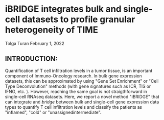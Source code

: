 iBRIDGE integrates bulk and single-cell datasets to profile granular heterogeneity of TIME
================
Tolga Turan
February 1, 2022

## INTRODUCTION:

Quantification of T cell infiltration levels in a tumor tissue, is an important component of Immuno-Oncology research. In bulk gene expression datasets, this can be approximated by using "Gene Set Enrichment" or "Cell Type Deconvolution" methods (with gene signatures such as ICR, TIS or IFNG, etc. ). However, reaching the same goal is not straigthforward in single-cell RNAseq datasets. Here, we report a novel method "iBRIDGE" that can integrate and *bridge* between bulk and single-cell gene expression data types to quantify T cell infiltration levels and classify the patients as "inflamed", "cold" or "unassignedintermediate".
